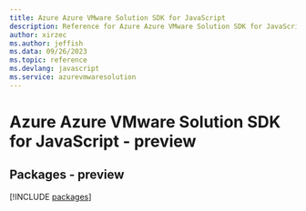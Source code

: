 ```yaml
---
title: Azure Azure VMware Solution SDK for JavaScript
description: Reference for Azure Azure VMware Solution SDK for JavaScript
author: xirzec
ms.author: jeffish
ms.data: 09/26/2023
ms.topic: reference
ms.devlang: javascript
ms.service: azurevmwaresolution
---
```

# Azure Azure VMware Solution SDK for JavaScript - preview
## Packages - preview
[!INCLUDE [packages](azure-vmware-solution-index.md)]